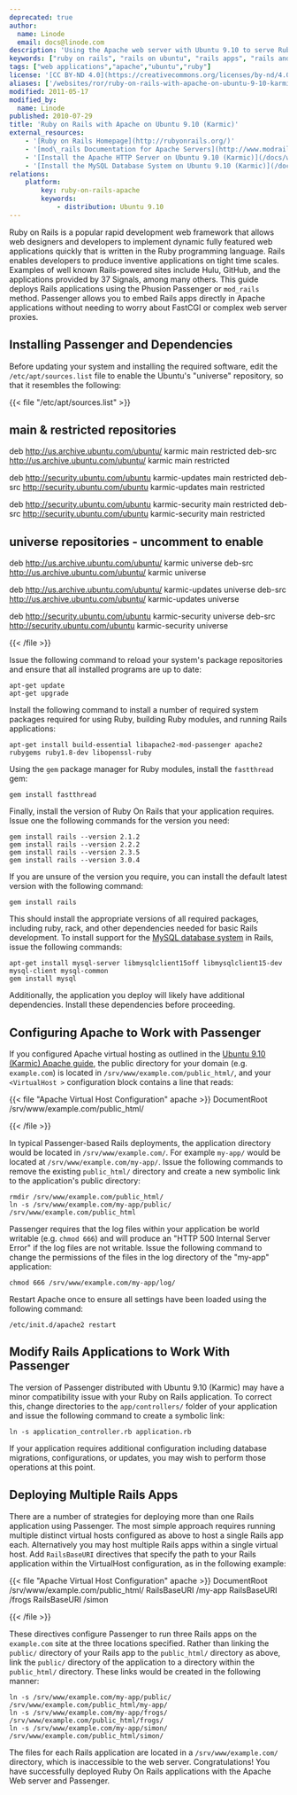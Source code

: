 ```yaml
---
deprecated: true
author:
  name: Linode
  email: docs@linode.com
description: 'Using the Apache web server with Ubuntu 9.10 to serve Ruby on Rails applications.'
keywords: ["ruby on rails", "rails on ubuntu", "rails apps", "rails and apache"]
tags: ["web applications","apache","ubuntu","ruby"]
license: '[CC BY-ND 4.0](https://creativecommons.org/licenses/by-nd/4.0)'
aliases: ['/websites/ror/ruby-on-rails-with-apache-on-ubuntu-9-10-karmic/','/frameworks/ruby-on-rails-apache/ubuntu-9-10-karmic/','/development/ror/ruby-on-rails-with-apache-on-ubuntu-9-10-karmic/']
modified: 2011-05-17
modified_by:
  name: Linode
published: 2010-07-29
title: 'Ruby on Rails with Apache on Ubuntu 9.10 (Karmic)'
external_resources:
    - '[Ruby on Rails Homepage](http://rubyonrails.org/)'
    - '[mod\_rails Documentation for Apache Servers](http://www.modrails.com/documentation/Users%20guide%20Apache.html)'
    - '[Install the Apache HTTP Server on Ubuntu 9.10 (Karmic)](/docs/web-servers/apache/installation/ubuntu-9-10-karmic)'
    - '[Install the MySQL Database System on Ubuntu 9.10 (Karmic)](/docs/databases/mysql/ubuntu-9-10-karmic)'
relations:
    platform:
        key: ruby-on-rails-apache
        keywords:
            - distribution: Ubuntu 9.10
---
```




Ruby on Rails is a popular rapid development web framework that allows web designers and developers to implement dynamic fully featured web applications quickly that is written in the Ruby programming language. Rails enables developers to produce inventive applications on tight time scales. Examples of well known Rails-powered sites include Hulu, GitHub, and the applications provided by 37 Signals, among many others. This guide deploys Rails applications using the Phusion Passenger or `mod_rails` method. Passenger allows you to embed Rails apps directly in Apache applications without needing to worry about FastCGI or complex web server proxies.

## Installing Passenger and Dependencies

Before updating your system and installing the required software, edit the `/etc/apt/sources.list` file to enable the Ubuntu's "universe" repository, so that it resembles the following:

{{< file "/etc/apt/sources.list" >}}
## main & restricted repositories
deb http://us.archive.ubuntu.com/ubuntu/ karmic main restricted
deb-src http://us.archive.ubuntu.com/ubuntu/ karmic main restricted

deb http://security.ubuntu.com/ubuntu karmic-updates main restricted
deb-src http://security.ubuntu.com/ubuntu karmic-updates main restricted

deb http://security.ubuntu.com/ubuntu karmic-security main restricted
deb-src http://security.ubuntu.com/ubuntu karmic-security main restricted

## universe repositories - uncomment to enable
deb http://us.archive.ubuntu.com/ubuntu/ karmic universe
deb-src http://us.archive.ubuntu.com/ubuntu/ karmic universe

deb http://us.archive.ubuntu.com/ubuntu/ karmic-updates universe
deb-src http://us.archive.ubuntu.com/ubuntu/ karmic-updates universe

deb http://security.ubuntu.com/ubuntu karmic-security universe
deb-src http://security.ubuntu.com/ubuntu karmic-security universe

{{< /file >}}


Issue the following command to reload your system's package repositories and ensure that all installed programs are up to date:

    apt-get update
    apt-get upgrade

Install the following command to install a number of required system packages required for using Ruby, building Ruby modules, and running Rails applications:

    apt-get install build-essential libapache2-mod-passenger apache2 rubygems ruby1.8-dev libopenssl-ruby

Using the `gem` package manager for Ruby modules, install the `fastthread` gem:

    gem install fastthread

Finally, install the version of Ruby On Rails that your application requires. Issue one the following commands for the version you need:

    gem install rails --version 2.1.2
    gem install rails --version 2.2.2
    gem install rails --version 2.3.5
    gem install rails --version 3.0.4

If you are unsure of the version you require, you can install the default latest version with the following command:

    gem install rails

This should install the appropriate versions of all required packages, including ruby, rack, and other dependencies needed for basic Rails development. To install support for the [MySQL database system](/docs/databases/mysql/ubuntu-9-10-karmic) in Rails, issue the following commands:

    apt-get install mysql-server libmysqlclient15off libmysqlclient15-dev mysql-client mysql-common
    gem install mysql

Additionally, the application you deploy will likely have additional dependencies. Install these dependencies before proceeding.

## Configuring Apache to Work with Passenger

If you configured Apache virtual hosting as outlined in the [Ubuntu 9.10 (Karmic) Apache guide](/docs/web-servers/apache/installation/ubuntu-9-10-karmic), the public directory for your domain (e.g. `example.com`) is located in `/srv/www/example.com/public_html/`, and your `<VirtualHost >` configuration block contains a line that reads:

{{< file "Apache Virtual Host Configuration" apache >}}
DocumentRoot /srv/www/example.com/public_html/

{{< /file >}}


In typical Passenger-based Rails deployments, the application directory would be located in `/srv/www/example.com/`. For example `my-app/` would be located at `/srv/www/example.com/my-app/`. Issue the following commands to remove the existing `public_html/` directory and create a new symbolic link to the application's public directory:

    rmdir /srv/www/example.com/public_html/
    ln -s /srv/www/example.com/my-app/public/ /srv/www/example.com/public_html

Passenger requires that the log files within your application be world writable (e.g. `chmod 666`) and will produce an "HTTP 500 Internal Server Error" if the log files are not writable. Issue the following command to change the permissions of the files in the log directory of the "my-app" application:

    chmod 666 /srv/www/example.com/my-app/log/

Restart Apache once to ensure all settings have been loaded using the following command:

    /etc/init.d/apache2 restart

## Modify Rails Applications to Work With Passenger

The version of Passenger distributed with Ubuntu 9.10 (Karmic) may have a minor compatibility issue with your Ruby on Rails application. To correct this, change directories to the `app/controllers/` folder of your application and issue the following command to create a symbolic link:

    ln -s application_controller.rb application.rb

If your application requires additional configuration including database migrations, configurations, or updates, you may wish to perform those operations at this point.

## Deploying Multiple Rails Apps

There are a number of strategies for deploying more than one Rails application using Passenger. The most simple approach requires running multiple distinct virtual hosts configured as above to host a single Rails app each. Alternatively you may host multiple Rails apps within a single virtual host. Add `RailsBaseURI` directives that specify the path to your Rails application within the VirtualHost configuration, as in the following example:

{{< file "Apache Virtual Host Configuration" apache >}}
DocumentRoot /srv/www/example.com/public_html/
RailsBaseURI /my-app
RailsBaseURI /frogs
RailsBaseURI /simon

{{< /file >}}


These directives configure Passenger to run three Rails apps on the `example.com` site at the three locations specified. Rather than linking the `public/` directory of your Rails app to the `public_html/` directory as above, link the `public/` directory of the application to a directory within the `public_html/` directory. These links would be created in the following manner:

    ln -s /srv/www/example.com/my-app/public/ /srv/www/example.com/public_html/my-app/
    ln -s /srv/www/example.com/my-app/frogs/ /srv/www/example.com/public_html/frogs/
    ln -s /srv/www/example.com/my-app/simon/ /srv/www/example.com/public_html/simon/

The files for each Rails application are located in a `/srv/www/example.com/` directory, which is inaccessible to the web server. Congratulations! You have successfully deployed Ruby On Rails applications with the Apache Web server and Passenger.

